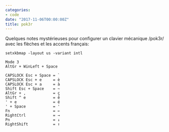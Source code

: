 ```yaml
---
categories:
- code
date: "2017-11-06T00:00:00Z"
title: pok3r
---
```


Quelques notes mystérieuses pour configurer un clavier mécanique
/pok3r/ avec les flèches et les accents français:

```
setxkbmap -layout us -variant intl
```

```
Mode 3
AltGr + WinLeft + Space
```

```
CAPSLOCK Esc + Space = `
CAPSLOCK Esc + e     = è
CAPSLOCK Esc + a     = à
Shift Esc + Space    = ~
AltGr + ,            = ç
Shift ^ e            = ê
' + e                = é
' + Space            = '
Fn                   = ←
RightCtrl            = →
Pn                   = ↓
RightShift           = ↑
```
